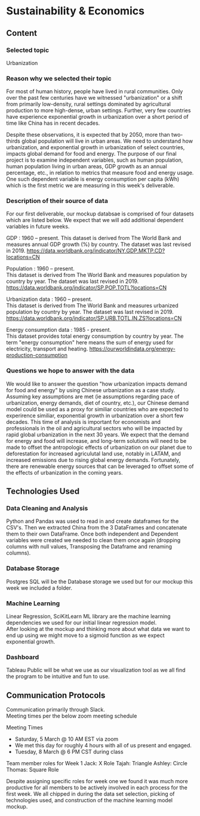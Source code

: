 # Sustainability & Economics

## Content

### Selected topic

Urbanization

### Reason why we selected their topic

For most of human history, people have lived in rural communities.  Only over the past few centuries have we witnessed "urbanization" or a shift from primarily low-density, rural settings dominated by agricultural production to more high-dense, urban settings.  Further, very few countries have experience exponential growth in urbanization over a short period of time like China has in recent decades.  

Despite these observations, it is expected that by 2050, more than two-thirds global population will live in urban areas. We need to understand how urbanization, and exponential growth in urbanization of select countries, impacts global demand for food and energy.  The purpose of our final project is to examine independent variables, such as human population, human population living in urban areas, GDP growth as an annual percentage, etc., in relation to metrics that measure food and energy usage.  One such dependent variable is energy consumption per capita (kWh) which is the first metric we are measuring in this week's deliverable.

### Description of their source of data

For our first deliverable, our mockup databsae is comprised of four datasets which are listed below.  We expect that we will add additional dependent variables in future weeks. 

GDP : 1960 – present. 
This dataset is derived from The World Bank and measures annual GDP growth (%) by country.  The dataset was last revised in 2019.
https://data.worldbank.org/indicator/NY.GDP.MKTP.CD?locations=CN

Population : 1960 – present.  
This dataset is derived from The World Bank and measures population by country by year.  The dataset was last revised in 2019.
https://data.worldbank.org/indicator/SP.POP.TOTL?locations=CN

Urbanization data : 1960 – present.  
This dataset is derived from The World Bank and measures urbanized population by country by year.  The dataset was last revised in 2019. 
https://data.worldbank.org/indicator/SP.URB.TOTL.IN.ZS?locations=CN

Energy consumption data : 1985 - present.  
This dataset provides total energy consumption by country by year.  The term "energy consumption" here means the sum of energy used for electricity, transport and heating.
https://ourworldindata.org/energy-production-consumption


### Questions we hope to answer with the data

We would like to answer the question "how urbanization impacts demand for food and energy" by using Chinese urbanization as a case study.  Assuming key assumptions are met (ie assumptions regarding pace of urbanization, energy demands, diet of country, etc.), our Chinese demand model could be used as a proxy for similiar countries who are expected to experirence similiar, exponential growth in urbanization over a short few decades.  This time of analysis is important for economists and professionals in the oil and agricultural sectors who will be impacted by rapid global urbanization in the next 30 years.  We expect that the demand for energy and food will increase, and long-term solutions will need to be made to offset the antropologic effects of urbanization on our planet due to deforestation for increased agriculutal land use, notably in LATAM, and increased emissions due to rising global energy demands.  Fortunately, there are renewable energy sources that can be leveraged to offset some of the effects of urbanization in the coming years.   


## Technologies Used
### Data Cleaning and Analysis
Python and Pandas was used to read in and create dataframes for the CSV's. Then we extracted China from the 3 DataFrames and concatenate them to their own DataFrame. Once both independent and Dependent variables were created we needed to clean them once again (dropping columns with null values, Transposing the Dataframe and renaming columns).

### Database Storage
Postgres SQL will be the Database storage we used but for our mockup this week we included a folder.

### Machine Learning
Linear Regression, 
SciKitLearn ML library are the machine learning dependencies we used for our initial linear regression model.  
After looking at the mockup and thinking more about what data we want to end up using we might move to a sigmoid function as we expect exponential growth.

### Dashboard
Tableau Public will be what we use as our visualization tool as we all find the program to be intuitive and fun to use.

## Communication Protocols 
Communication primarily through Slack.  
Meeting times per the below zoom meeting schedule

Meeting Times 
- Saturday, 5 March @ 10 AM EST via zoom  
- We met this day for roughly 4 hours with all of us present and engaged.
- Tuesday, 8 March @ 6 PM CST during class

Team member roles for Week 1
Jack: X Role
Tajah: Triangle
Ashley: Circle
Thomas: Square Role

Despite assigning specific roles for week one we found it was much more productive for all members to be actively involved in each process for the first week.  We all chipped in during the data set selection, picking of technologies used, and construction of the machine learning model mockup.
